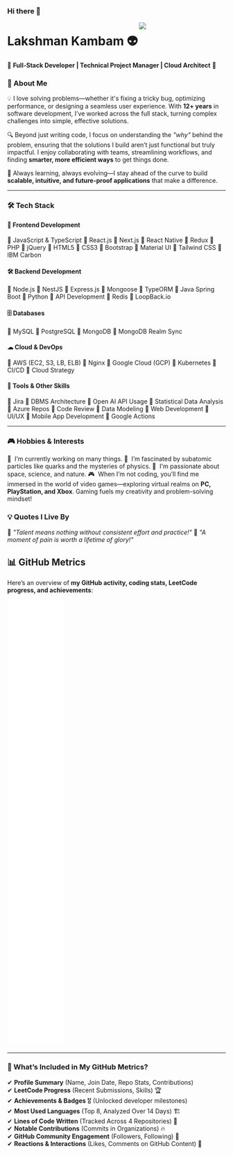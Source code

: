 ### Hi there 👋  

<!--  
**klakshman318/klakshman318** is a ✨ _special_ ✨ repository because its `README.md` (this file) appears on your GitHub profile.  
-->  

<img align='right' src='http://www.lakshmankambam.com/Lakshman.png' width='200' />  

# Lakshman Kambam 👽  
🚀 **Full-Stack Developer | Technical Project Manager | Cloud Architect** 🚀  

### 🚀 About Me  
💡 I love solving problems—whether it's fixing a tricky bug, optimizing performance, or designing a seamless user experience. With **12+ years** in software development, I’ve worked across the full stack, turning complex challenges into simple, effective solutions.  

🔍 Beyond just writing code, I focus on understanding the *"why"* behind the problem, ensuring that the solutions I build aren’t just functional but truly impactful. I enjoy collaborating with teams, streamlining workflows, and finding **smarter, more efficient ways** to get things done.  

🚀 Always learning, always evolving—I stay ahead of the curve to build **scalable, intuitive, and future-proof applications** that make a difference.  

---

### 🛠️ Tech Stack

#### 🎨 **Frontend Development**
🌱 JavaScript & TypeScript 🌱 React.js 🌱 Next.js 🌱 React Native 🌱 Redux 🌱 PHP 🌱 jQuery 🌱 HTML5 🌱 CSS3 🌱 Bootstrap 🌱 Material UI 🌱 Tailwind CSS 🌱 IBM Carbon

#### 🛠 **Backend Development**
🌱 Node.js 🌱 NestJS 🌱 Express.js 🌱 Mongoose 🌱 TypeORM 🌱 Java Spring Boot 🌱 Python 🌱 API Development 🌱 Redis 🌱 LoopBack.io  

#### 🗄 **Databases**
🌱 MySQL 🌱 PostgreSQL 🌱 MongoDB 🌱 MongoDB Realm Sync

#### ☁ **Cloud & DevOps**
🌱 AWS (EC2, S3, LB, ELB) 🌱 Nginx 🌱 Google Cloud (GCP) 🌱 Kubernetes 🌱 CI/CD 🌱 Cloud Strategy  

#### 🔧 **Tools & Other Skills**
🌱 Jira 🌱 DBMS Architecture 🌱 Open AI API Usage 🌱 Statistical Data Analysis 🌱 Azure Repos 🌱 Code Review 🌱 Data Modeling 🌱 Web Development 🌱 UI/UX 🌱 Mobile App Development 🌱 Google Actions

---

### 🎮 Hobbies & Interests
🧠  &nbsp;I’m currently working on many things.
🧬  &nbsp;I’m fascinated by subatomic particles like quarks and the mysteries of physics.
🌌  &nbsp;I'm passionate about space, science, and nature.
🎮  &nbsp;When I’m not coding, you’ll find me immersed in the world of video games—exploring virtual realms on **PC, PlayStation, and Xbox**. Gaming fuels my creativity and problem-solving mindset!

### 💡 Quotes I Live By
💎  *"Talent means nothing without consistent effort and practice!"*
💎  *"A moment of pain is worth a lifetime of glory!"*

## 📊 GitHub Metrics  

Here’s an overview of **my GitHub activity, coding stats, LeetCode progress, and achievements**:

![GitHub Metrics](https://github.com/klakshman318/klakshman318/blob/master/github-metrics.svg)  

---

### **🔹 What’s Included in My GitHub Metrics?**
✔ **Profile Summary** (Name, Join Date, Repo Stats, Contributions)  
✔ **LeetCode Progress** (Recent Submissions, Skills) 🏆  
✔ **Achievements & Badges** 🎖️ (Unlocked developer milestones)  
✔ **Most Used Languages** (Top 8, Analyzed Over 14 Days) 🏗️  
✔ **Lines of Code Written** (Tracked Across 4 Repositories) 📜  
✔ **Notable Contributions** (Commits in Organizations) 🔥  
✔ **GitHub Community Engagement** (Followers, Following) 🤝  
✔ **Reactions & Interactions** (Likes, Comments on GitHub Content) 💬  



